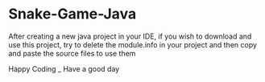 # Snake-Game-Java

After creating a new java project in your IDE, if you wish to download and use this project, try to delete the module.info in your project and then copy and paste the source files to use them

Happy Coding _ Have a good day

